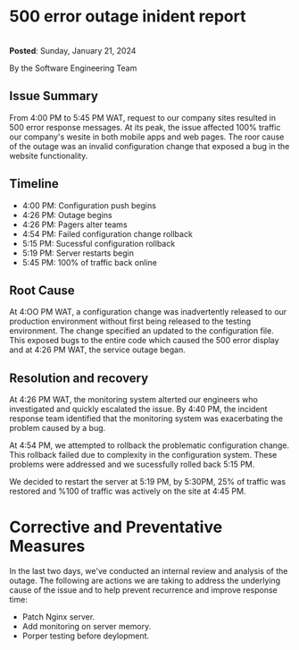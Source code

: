 # 500 error outage inident report

<br/>
<b>Posted</b>: Sunday, January 21, 2024
<br/>

By the Software Engineering Team

## Issue Summary

From 4:00 PM to 5:45 PM WAT, request to our company sites resulted in 500 error response messages. At its peak, the issue affected 100% traffic our company's wesite in both mobile apps and web pages. The roor cause of the outage was an invalid configuration change that exposed a bug in the website functionality.

## Timeline

- 4:00 PM: Configuration push begins
- 4:26 PM: Outage begins
- 4:26 PM: Pagers alter teams
- 4:54 PM: Failed configuration change rollback
- 5:15 PM: Sucessful configuration rollback
- 5:19 PM: Server restarts begin
- 5:45 PM: 100% of traffic back online

## Root Cause

At 4:OO PM WAT, a configuration change was inadvertently released to our production environment without first being released to the testing environment. The change specified an updated to the configuration file. This exposed bugs to the entire code which caused the 500 error display and at 4:26 PM WAT, the service outage began.

## Resolution and recovery

At 4:26 PM WAT, the monitoring system alterted our engineers who investigated and quickly escalated the issue. By 4:40 PM, the incident response team identified that the monitoring system was exacerbating the problem caused by a bug.

At 4:54 PM, we attempted to rollback the problematic configuration change. This rollback failed due to complexity in the configuration system. These problems were addressed and we sucessfully rolled back 5:15 PM.

We decided to restart the server at 5:19 PM, by 5:30PM, 25% of traffic was restored and %100 of traffic was actively on the site at 4:45 PM.

# Corrective and Preventative Measures

In the last two days, we've conducted an internal review and analysis of the outage. The following are actions we are taking to address the underlying cause of the issue and to help prevent recurrence and improve response time:

- Patch Nginx server.
- Add monitoring on server memory.
- Porper testing before deylopment.

